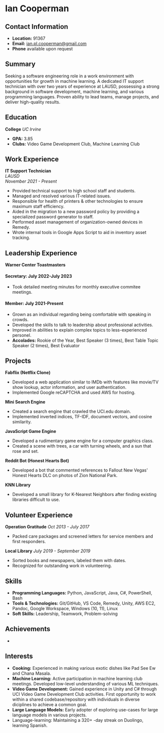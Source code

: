 # Ian Cooperman

## Contact Information
- **Location:** 91367
- **Email:** ian.pl.cooperman@gmail.com
- **Phone** available upon request

## Summary
Seeking a software engineering role in a work environment with opportunities for growth in machine learning. A dedicated IT support technician with over two years of experience at LAUSD, possessing a strong background in software development, machine learning, and various programming languages. Proven ability to lead teams, manage projects, and deliver high-quality results.

## Education
**College**
*UC Irvine*
- **GPA:** 3.85
- **Clubs:** Video Game Development Club, Machine Learning Club

## Work Experience
**IT Support Technician**  
*LAUSD*  
*November 2021 - Present*
- Provided technical support to high school staff and students.
- Managed and resolved various IT-related issues.
- Responsible for health of printers & other technologies to ensure maximum staff efficiency.
- Aided in the migration to a new password policy by providing a specialized password generator to staff.
- Performed asset management of organization-owned devices in Remedy.
- Wrote internal tools in Google Apps Script to aid in inventory asset tracking.

## Leadership Experience
**Warner Center Toastmasters**
#### Secretary: July 2022-July 2023
- Took detailed meeting minutes for monthly executive commitee meetings.
#### Member: July 2021-Present
- Grown as an individual regarding being comfortable with speaking in crowds.
- Developed the skills to talk to leadership about professional activities.
- Improved in abilities to explain complex topics to less-experienced personel.
- **Accolades:** Rookie of the Year, Best Speaker (3 times), Best Table Topic Speaker (2 times), Best Evaluator

## Projects
**Fabflix (Netflix Clone)**
- Developed a web application similar to IMDb with features like movie/TV show lookup, actor information, and user authentication.
- Implemented Google reCAPTCHA and used AWS for hosting.

**Mini Search Engine**
- Created a search engine that crawled the UCI.edu domain.
- Implemented inverted indices, TF-IDF, document vectors, and cosine similarity.

**JavaScript Game Engine**
- Developed a rudimentary game engine for a computer graphics class.
- Created a scene with trees, a car with turning wheels, and a sun that rose and set.

**Reddit Bot (Honest Hearts Bot)**
- Developed a bot that commented references to Fallout New Vegas' Honest Hearts DLC on photos of Zion National Park.

**KNN Library**
- Developed a small library for K-Nearest Neighbors after finding existing libraries difficult to use.

## Volunteer Experience
**Operation Gratitude**
*Oct 2013 - July 2017*
- Packed care packages and screened letters for service members and first responders.

**Local Library**
*July 2019 - September 2019*
- Sorted books and newspapers, labeled them with dates.
- Recognized for outstanding work in volunteering.

## Skills
- **Programming Languages:** Python, JavaScript, Java, C#, PowerShell, Bash
- **Tools & Technologies:** Git/GitHub, VS Code, Remedy, Unity, AWS EC2, Pandoc, Google Workspace, Windows (10, 11), Linux
- **Soft Skills:** Leadership, Teamwork, Problem-solving

## Achievements
- 

## Interests
- **Cooking:** Experienced in making various exotic dishes like Pad See Ew and Chana Masala.
- **Machine Learning:** Active participation in machine learning club meetings. Developed low-level understanding of various ML techniques.
- **Video Game Development:** Gained experience in Unity and C# through UCI Video Game Development Club activities. First opportunity to work within a shared codebase/repository with individuals in diverse diciplines to achieve a common goal.
- **Large Language Models:** Early adopter of exploring use-cases for large language models in various projects.
- Language-learning: Maintaining a 320+ -day streak on Duolingo, learning Spanish.
